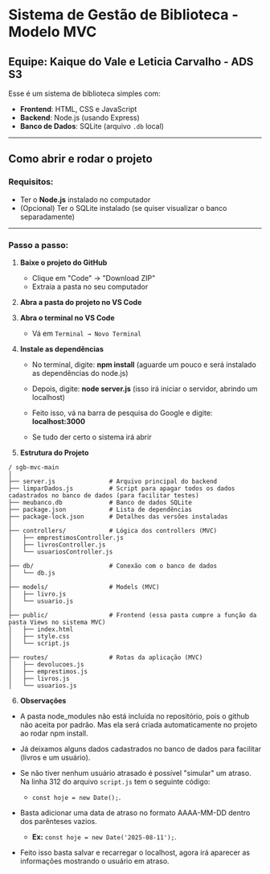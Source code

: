 # Sistema de Gestão de Biblioteca - Modelo MVC

## Equipe: Kaique do Vale e Leticia Carvalho - ADS S3

Esse é um sistema de biblioteca simples com:

- **Frontend**: HTML, CSS e JavaScript
- **Backend**: Node.js (usando Express)
- **Banco de Dados**: SQLite (arquivo `.db` local)

---

## Como abrir e rodar o projeto

### Requisitos:
- Ter o **Node.js** instalado no computador
- (Opcional) Ter o SQLite instalado (se quiser visualizar o banco separadamente)

---

### Passo a passo:

1. **Baixe o projeto do GitHub**

   - Clique em "Code" → "Download ZIP"
   - Extraia a pasta no seu computador

2. **Abra a pasta do projeto no VS Code**

3. **Abra o terminal no VS Code**
   - Vá em `Terminal → Novo Terminal`

4. **Instale as dependências**

   - No terminal, digite: **npm install** (aguarde um pouco e será instalado as dependências do node.js)

   - Depois, digite: **node server.js** (isso irá iniciar o servidor, abrindo um localhost)

   - Feito isso, vá na barra de pesquisa do Google e digite: **localhost:3000**

   - Se tudo der certo o sistema irá abrir

5. **Estrutura do Projeto**

```
/ sgb-mvc-main
│
├── server.js               # Arquivo principal do backend
├── limparDados.js          # Script para apagar todos os dados cadastrados no banco de dados (para facilitar testes)
├── meubanco.db             # Banco de dados SQLite
├── package.json            # Lista de dependências
├── package-lock.json       # Detalhes das versões instaladas
│
├── controllers/            # Lógica dos controllers (MVC)
│   ├── emprestimosController.js
│   ├── livrosController.js
│   └── usuariosController.js
│
├── db/                     # Conexão com o banco de dados
│   └── db.js
│
├── models/                 # Models (MVC)
│   ├── livro.js
│   └── usuario.js
│
├── public/                 # Frontend (essa pasta cumpre a função da pasta Views no sistema MVC)
│   ├── index.html
│   ├── style.css
│   └── script.js
│
├── routes/                 # Rotas da aplicação (MVC)
│   ├── devolucoes.js
│   ├── emprestimos.js
│   ├── livros.js
│   └── usuarios.js
```

  6. **Observações**
- A pasta node_modules não está incluída no repositório, pois o github não aceita por padrão. Mas ela será criada automaticamente no projeto ao rodar npm install.

- Já deixamos alguns dados cadastrados no banco de dados para facilitar (livros e um usuário).
  
- Se não tiver nenhum usuário atrasado é possível "simular" um atraso. Na linha 312 do arquivo `script.js` tem o seguinte código:
  
  - `const hoje = new Date();`.
    
- Basta adicionar uma data de atraso no formato AAAA-MM-DD dentro dos parênteses vazios.
  
  - **Ex:** `const hoje = new Date('2025-08-11');`.
   
- Feito isso basta salvar e recarregar o localhost, agora irá aparecer as informações mostrando o usuário em atraso.
